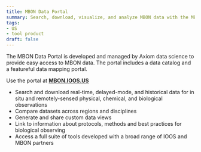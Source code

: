 ```yaml
---
title: MBON Data Portal
summary: Search, download, visualize, and analyze MBON data with the MBON Data Portal.
tags:
- US
- tool product
draft: false
---
```


The MBON Data Portal is developed and managed by Axiom data science to provide easy access to MBON data.
The portal includes a data catalog and a featureful data mapping portal.

Use the portal at **[MBON.IOOS.US](https://mbon.ioos.us/)**

* Search and download real-time, delayed-mode, and historical data for in situ and remotely-sensed physical, chemical, and biological observations
* Compare datasets across regions and disciplines
* Generate and share custom data views
* Link to information about protocols, methods and best practices for biological observing
* Access a full suite of tools developed with a broad range of IOOS and MBON partners
